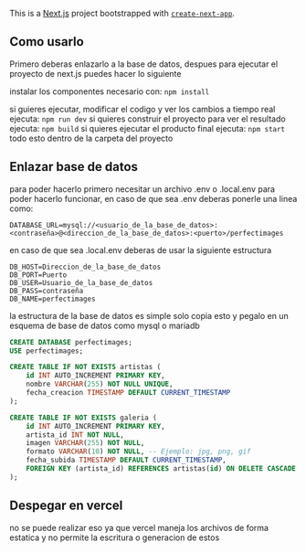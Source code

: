 This is a [Next.js](https://nextjs.org) project bootstrapped with [`create-next-app`](https://nextjs.org/docs/app/api-reference/cli/create-next-app).

## Como usarlo
Primero deberas enlazarlo a la base de datos, despues para ejecutar el proyecto de next.js puedes hacer lo siguiente

instalar los componentes necesario con:
```npm install```

si guieres ejecutar, modificar el codigo y ver los cambios a tiempo real ejecuta:
```npm run dev```
si quieres construir el proyecto para ver el resultado ejecuta:
```npm build```
si quieres ejecutar el producto final ejecuta:
```npm start```
todo esto dentro de la carpeta del proyecto

## Enlazar base de datos

para poder hacerlo primero necesitar un archivo .env o .local.env para poder hacerlo funcionar, en caso de que sea .env deberas ponerle una linea como:
```.env
DATABASE_URL=mysql://<usuario_de_la_base_de_datos>:<contraseña>@<direccion_de_la_base_de_datos>:<puerto>/perfectimages
```
en caso de que sea .local.env deberas de usar la siguiente estructura

```.local.env
DB_HOST=Direccion_de_la_base_de_datos
DB_PORT=Puerto
DB_USER=Usuario_de_la_base_de_datos
DB_PASS=contraseña
DB_NAME=perfectimages
```

la estructura de la base de datos es simple solo copia esto y pegalo en un esquema de base de datos como mysql o mariadb
```sql
CREATE DATABASE perfectimages;
USE perfectimages;

CREATE TABLE IF NOT EXISTS artistas (
    id INT AUTO_INCREMENT PRIMARY KEY,
    nombre VARCHAR(255) NOT NULL UNIQUE,
    fecha_creacion TIMESTAMP DEFAULT CURRENT_TIMESTAMP
);

CREATE TABLE IF NOT EXISTS galeria (
    id INT AUTO_INCREMENT PRIMARY KEY,
    artista_id INT NOT NULL,
    imagen VARCHAR(255) NOT NULL,
    formato VARCHAR(10) NOT NULL, -- Ejemplo: jpg, png, gif
    fecha_subida TIMESTAMP DEFAULT CURRENT_TIMESTAMP,
    FOREIGN KEY (artista_id) REFERENCES artistas(id) ON DELETE CASCADE
);
```

## Despegar en vercel

no se puede realizar eso ya que vercel maneja los archivos de forma estatica y no permite la escritura o generacion de estos

